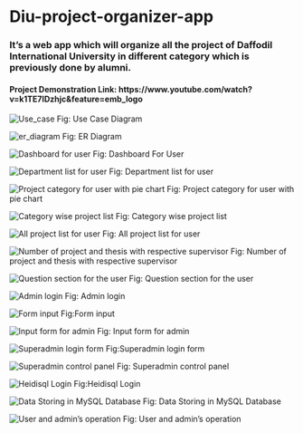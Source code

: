 # Diu-project-organizer-app

<h3> It’s a web app which will organize all the project of Daffodil International University in different category which is previously done by alumni. </h3>

<h4> Project Demonstration Link: https://www.youtube.com/watch?v=k1TE7IDzhjc&feature=emb_logo </h4>

![Use_case](https://user-images.githubusercontent.com/40080527/71822706-c4fca580-30bf-11ea-9b13-41e83cf634a3.png)
Fig: Use Case Diagram


![er_diagram](https://user-images.githubusercontent.com/40080527/71822885-389eb280-30c0-11ea-8fdb-26e5d1454b6f.png)
Fig: ER Diagram


![Dashboard for user](https://user-images.githubusercontent.com/40080527/71822907-48b69200-30c0-11ea-95bd-8ee6457ce96d.png)
Fig: Dashboard For User


![Department list for user](https://user-images.githubusercontent.com/40080527/71822966-6dab0500-30c0-11ea-8afe-f37a3815d702.png)
Fig: Department list for user


![Project category for user with pie chart](https://user-images.githubusercontent.com/40080527/71823016-84e9f280-30c0-11ea-89f2-4935e818bf45.png)
Fig: Project category for user with pie chart


![Category wise project list](https://user-images.githubusercontent.com/40080527/71823082-a1862a80-30c0-11ea-9e37-37eb509d5ed5.png)
Fig: Category wise project list


![All project list for user](https://user-images.githubusercontent.com/40080527/71823145-bfec2600-30c0-11ea-8d21-b833ad529bae.png)
Fig: All project list for user


![Number of project and thesis with respective supervisor](https://user-images.githubusercontent.com/40080527/71823188-dabe9a80-30c0-11ea-8202-c21da8aa4621.png)
Fig: Number of project and thesis with respective supervisor


![Question section for the user](https://user-images.githubusercontent.com/40080527/71823267-093c7580-30c1-11ea-9777-3ef2365410dd.png)
Fig: Question section for the user


![Admin login](https://user-images.githubusercontent.com/40080527/71823539-a7304000-30c1-11ea-997e-22914f4dc76a.png)
Fig: Admin login


![Form input](https://user-images.githubusercontent.com/40080527/71823603-cd55e000-30c1-11ea-83d7-bacc8863c9ff.png)
Fig:Form input


![Input form for admin](https://user-images.githubusercontent.com/40080527/71823629-e9598180-30c1-11ea-971a-ba3e1b10e01b.png)
Fig: Input form for admin


![Superadmin login form](https://user-images.githubusercontent.com/40080527/71823667-1148e500-30c2-11ea-8dcb-e241351ff50d.png)
Fig:Superadmin login form


![Superadmin control panel](https://user-images.githubusercontent.com/40080527/71823756-3b020c00-30c2-11ea-8d59-5e82496657a7.png)
Fig: Superadmin control panel


![Heidisql Login](https://user-images.githubusercontent.com/40080527/71823831-638a0600-30c2-11ea-9647-c8805db497aa.png)
Fig:Heidisql Login


![Data Storing in MySQL Database](https://user-images.githubusercontent.com/40080527/71823885-80bed480-30c2-11ea-9f82-fe72a2d52032.png)
Fig: Data Storing in MySQL Database


![User and admin’s operation](https://user-images.githubusercontent.com/40080527/71823903-8b796980-30c2-11ea-9396-fd037dfb29b3.png)
Fig: User and admin’s operation
